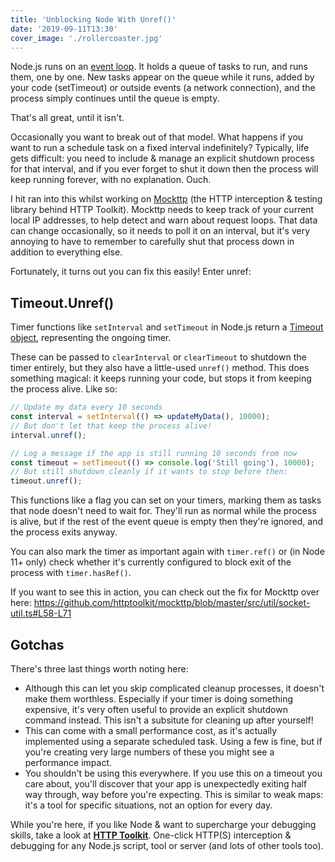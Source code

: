 ```yaml
---
title: 'Unblocking Node With Unref()'
date: '2019-09-11T13:30'
cover_image: './rollercoaster.jpg'
---
```


Node.js runs on an [event loop](https://developer.mozilla.org/en-US/docs/Web/JavaScript/EventLoop). It holds a queue of tasks to run, and runs them, one by one. New tasks appear on the queue while it runs, added by your code (setTimeout) or outside events (a network connection), and the process simply continues until the queue is empty.

That's all great, until it isn't.

Occasionally you want to break out of that model. What happens if you want to run a schedule task on a fixed interval indefinitely? Typically, life gets difficult: you need to include & manage an explicit shutdown process for that interval, and if you ever forget to shut it down then the process will keep running forever, with no explanation. Ouch.

I hit ran into this whilst working on [Mockttp](https://github.com/httptoolkit/mockttp) (the HTTP interception & testing library behind HTTP Toolkit). Mockttp needs to keep track of your current local IP addresses, to help detect and warn about request loops. That data can change occasionally, so it needs to poll it on an interval, but it's very annoying to have to remember to carefully shut that process down in addition to everything else.

Fortunately, it turns out you can fix this easily! Enter unref:

## Timeout.Unref()

Timer functions like `setInterval` and `setTimeout` in Node.js return a [Timeout object](https://nodejs.org/api/timers.html#timers_class_timeout), representing the ongoing timer.

These can be passed to `clearInterval` or `clearTimeout` to shutdown the timer entirely, but they also have a little-used `unref()` method. This does something magical: it keeps running your code, but stops it from keeping the process alive. Like so:

```js
// Update my data every 10 seconds
const interval = setInterval(() => updateMyData(), 10000);
// But don't let that keep the process alive!
interval.unref();

// Log a message if the app is still running 10 seconds from now
const timeout = setTimeout(() => console.log('Still going'), 10000);
// But still shutdown cleanly if it wants to stop before then:
timeout.unref();
```

This functions like a flag you can set on your timers, marking them as tasks that node doesn't need to wait for. They'll run as normal while the process is alive, but if the rest of the event queue is empty then they're ignored, and the process exits anyway.

You can also mark the timer as important again with `timer.ref()` or (in Node 11+ only) check whether it's currently configured to block exit of the process with `timer.hasRef()`.

If you want to see this in action, you can check out the fix for Mockttp over here: https://github.com/httptoolkit/mockttp/blob/master/src/util/socket-util.ts#L58-L71

## Gotchas

There's three last things worth noting here:

* Although this can let you skip complicated cleanup processes, it doesn't make them worthless. Especially if your timer is doing something expensive, it's very often useful to provide an explicit shutdown command instead. This isn't a subsitute for cleaning up after yourself!
* This can come with a small performance cost, as it's actually implemented using a separate scheduled task. Using a few is fine, but if you're creating very large numbers of these you might see a performance impact.
* You shouldn't be using this everywhere. If you use this on a timeout you care about, you'll discover that your app is unexpectedly exiting half way through, way before you're expecting. This is similar to weak maps: it's a tool for specific situations, not an option for every day.

While you're here, if you like Node & want to supercharge your debugging skills, take a look at **[HTTP Toolkit](https://httptoolkit.tech/javascript/)**. One-click HTTP(S) interception & debugging for any Node.js script, tool or server (and lots of other tools too).